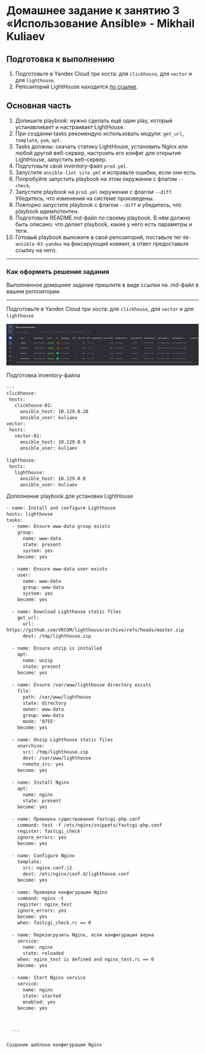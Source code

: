 # Домашнее задание к занятию 3 «Использование Ansible» - Mikhail Kuliaev

## Подготовка к выполнению

1. Подготовьте в Yandex Cloud три хоста: для `clickhouse`, для `vector` и для `lighthouse`.
2. Репозиторий LightHouse находится [по ссылке](https://github.com/VKCOM/lighthouse).

## Основная часть

1. Допишите playbook: нужно сделать ещё один play, который устанавливает и настраивает LightHouse.
2. При создании tasks рекомендую использовать модули: `get_url`, `template`, `yum`, `apt`.
3. Tasks должны: скачать статику LightHouse, установить Nginx или любой другой веб-сервер, настроить его конфиг для открытия LightHouse, запустить веб-сервер.
4. Подготовьте свой inventory-файл `prod.yml`.
5. Запустите `ansible-lint site.yml` и исправьте ошибки, если они есть.
6. Попробуйте запустить playbook на этом окружении с флагом `--check`.
7. Запустите playbook на `prod.yml` окружении с флагом `--diff`. Убедитесь, что изменения на системе произведены.
8. Повторно запустите playbook с флагом `--diff` и убедитесь, что playbook идемпотентен.
9. Подготовьте README.md-файл по своему playbook. В нём должно быть описано: что делает playbook, какие у него есть параметры и теги.
10. Готовый playbook выложите в свой репозиторий, поставьте тег `08-ansible-03-yandex` на фиксирующий коммит, в ответ предоставьте ссылку на него.

---

### Как оформить решение задания

Выполненное домашнее задание пришлите в виде ссылки на .md-файл в вашем репозитории.

---

Подготовьте в Yandex Cloud три хоста: для `clickhouse`, для `vector` и для `lighthouse`

  ![Screnshot](https://github.com/mkuliaev/mnt-homeworks/blob/MNT-video/08-ansible-03-yandex/png/yandex_vm.png)


Подготовка inventory-файла 

 ```YML
---
clickhouse:
  hosts:
    clickhouse-01: 
      ansible_host: 10.129.0.20
      ansible_user: kuliaev
vector:
  hosts:
    vector-01:
      ansible_host: 10.129.0.9
      ansible_user: kuliaev

lighthouse:
  hosts:
    lighthouse:
      ansible_host: 10.129.0.8
      ansible_user: kuliaev

 ```
Дополнение playbook для установки LightHouse

  ```YML
- name: Install and configure Lighthouse
  hosts: lighthouse
  tasks:
    - name: Ensure www-data group exists
      group:
        name: www-data
        state: present
        system: yes
      become: yes

    - name: Ensure www-data user exists
      user:
        name: www-data
        group: www-data
        system: yes
      become: yes

    - name: Download Lighthouse static files
      get_url:
        url: https://github.com/VKCOM/lighthouse/archive/refs/heads/master.zip
        dest: /tmp/lighthouse.zip

    - name: Ensure unzip is installed
      apt:
        name: unzip
        state: present
      become: yes

    - name: Ensure /var/www/lighthouse directory exists
      file:
        path: /var/www/lighthouse
        state: directory
        owner: www-data
        group: www-data
        mode: '0755'
      become: yes

    - name: Unzip Lighthouse static files
      unarchive:
        src: /tmp/lighthouse.zip
        dest: /var/www/lighthouse
        remote_src: yes
      become: yes

    - name: Install Nginx
      apt:
        name: nginx
        state: present
      become: yes

    - name: Проверка существования fastcgi-php.conf
      command: test -f /etc/nginx/snippets/fastcgi-php.conf
      register: fastcgi_check
      ignore_errors: yes
      become: yes

    - name: Configure Nginx
      template:
        src: nginx.conf.j2
        dest: /etc/nginx/conf.d/lighthouse.conf
      become: yes

    - name: Проверка конфигурации Nginx
      command: nginx -t
      register: nginx_test
      ignore_errors: yes
      become: yes
      when: fastcgi_check.rc == 0

    - name: Перезагрузить Nginx, если конфигурация верна
      service:
        name: nginx
        state: reloaded
      when: nginx_test is defined and nginx_test.rc == 0
      become: yes

    - name: Start Nginx service
      service:
        name: nginx
        state: started
        enabled: yes
      become: yes



    ```

Создание шаблона конфигурации Nginx



